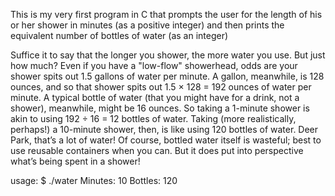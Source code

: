 This is my very first program in C that prompts the user for the length of his or her shower in minutes (as a positive integer) and then prints the equivalent number of bottles of water (as an integer)

Suffice it to say that the longer you shower, the more water you use. But just how much? Even if you have a "low-flow" showerhead, odds are your shower spits out 1.5 gallons of water per minute. A gallon, meanwhile, is 128 ounces, and so that shower spits out 1.5 × 128 = 192 ounces of water per minute. A typical bottle of water (that you might have for a drink, not a shower), meanwhile, might be 16 ounces. So taking a 1-minute shower is akin to using 192 ÷ 16 = 12 bottles of water. Taking (more realistically, perhaps!) a 10-minute shower, then, is like using 120 bottles of water. Deer Park, that’s a lot of water! Of course, bottled water itself is wasteful; best to use reusable containers when you can. But it does put into perspective what’s being spent in a shower!

usage:
$ ./water
Minutes: 10
Bottles: 120
